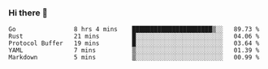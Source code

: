 ### Hi there 👋

<!--
**yeya24/yeya24** is a ✨ _special_ ✨ repository because its `README.md` (this file) appears on your GitHub profile.

Here are some ideas to get you started:

- 🔭 I’m currently working on ...
- 🌱 I’m currently learning ...
- 👯 I’m looking to collaborate on ...
- 🤔 I’m looking for help with ...
- 💬 Ask me about ...
- 📫 How to reach me: ...
- 😄 Pronouns: ...
- ⚡ Fun fact: ...
-->

<!--START_SECTION:waka-->
```text
Go                8 hrs 4 mins    ██████████████████████▒░░   89.73 % 
Rust              21 mins         █░░░░░░░░░░░░░░░░░░░░░░░░   04.06 % 
Protocol Buffer   19 mins         █░░░░░░░░░░░░░░░░░░░░░░░░   03.64 % 
YAML              7 mins          ▒░░░░░░░░░░░░░░░░░░░░░░░░   01.39 % 
Markdown          5 mins          ▒░░░░░░░░░░░░░░░░░░░░░░░░   00.99 % 
```
<!--END_SECTION:waka-->

